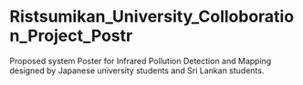 # Ristsumikan_University_Colloboration_Project_Postr
Proposed system Poster for Infrared Pollution Detection and Mapping designed by Japanese university students and Sri Lankan students.

